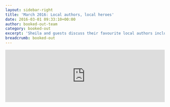 ```yaml
---
layout: sidebar-right
title: 'March 2016: Local authors, local heroes'
date: 2016-03-01 09:33:10+00:00
author: booked-out-team
category: booked-out
excerpt: 'Sheila and guests discuss their favourite local authors including Ruth Dugdall and Delia Smith and featuring special guest star, author Robin Herne.'
breadcrumb: booked-out
---
```

<iframe width="100%" height="166" scrolling="no" frameborder="no" src="https://w.soundcloud.com/player/?url=https%3A//api.soundcloud.com/tracks/255196345&amp;color=ff5500&amp;auto_play=false&amp;hide_related=false&amp;show_comments=true&amp;show_user=true&amp;show_reposts=false"></iframe>
